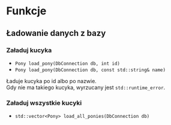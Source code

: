 # Funkcje

## Ładowanie danych z bazy

### Załaduj kucyka
- `Pony load_pony(DbConnection db, int id)`
- `Pony load_pony(DbConnection db, const std::string& name)`

Ładuje kucyka po id albo po nazwie.  
Gdy nie ma takiego kucyka, wyrzucany jest `std::runtime_error`.

### Załaduj wszystkie kucyki
- `std::vector<Pony> load_all_ponies(DbConnection db)`
